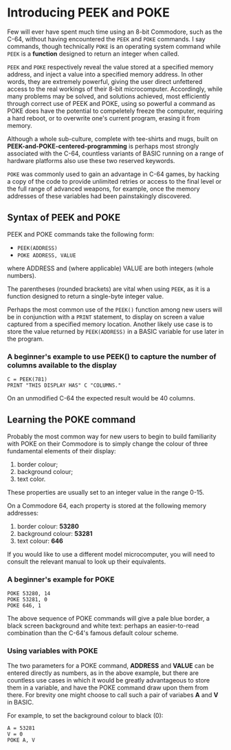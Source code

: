 # Introducing PEEK and POKE
Few will ever have spent much time using an 8-bit Commodore, such as the C-64, without having encountered the `PEEK` and `POKE` commands. I say commands, though technically `POKE` is an operating system command while `PEEK` is a **function** designed to return an integer when called.

`PEEK` and `POKE` respectively reveal the value stored at a specified memory address, and inject a value into a specified memory address. In other words, they are extremely powerful, giving the user direct unfettered access to the real workings of their 8-bit microcomputer. Accordingly, while many problems may be solved, and solutions achieved, most efficiently through correct use of PEEK and POKE, using so powerful a command as POKE does have the potential to compeletely freeze the computer, requiring a hard reboot, or to overwrite one's current program, erasing it from memory.

Although a whole sub-culture, complete with tee-shirts and mugs, built on **PEEK-and-POKE-centered-programming** is perhaps most strongly associated with the C-64, countless variants of BASIC running on a range of hardware platforms also use these two reserved keywords.

`POKE` was commonly used to gain an advantage in C-64 games, by hacking a copy of the code to provide unlimited retries or access to the final level or the full range of advanced weapons, for example, once the memory addresses of these variables had been painstakingly discovered.

## Syntax of PEEK and POKE
PEEK and POKE commands take the following form:
- `PEEK(ADDRESS)`
- `POKE ADDRESS, VALUE`

where ADDRESS and (where applicable) VALUE are both integers (whole numbers).

The parentheses (rounded brackets) are vital when using `PEEK`, as it is a function designed to return a single-byte integer value.

Perhaps the most common use of the `PEEK()` function among new users will be in conjunction with a `PRINT` statement, to display on screen a value captured from a specified memory location.
Another likely use case is to store the value returned by `PEEK(ADDRESS)` in a BASIC variable for use later in the program.

### A beginner's example to use PEEK() to capture the number of columns available to the display
```BASIC
C = PEEK(781)
PRINT "THIS DISPLAY HAS" C "COLUMNS."
```

On an unmodified C-64 the expected result would be 40 columns.

## Learning the POKE command
Probably the most common way for new users to begin to build familiarity with POKE on their Commodore is to simply change the colour of three fundamental elements of their display:
1. border colour;
2. background colour;
3. text color.

These properties are usually set to an integer value in the range 0-15.

On a Commodore 64, each property is stored at the following memory addresses:
1. border colour: **53280**
2. background colour: **53281**
3. text colour: **646**

If you would like to use a different model microcomputer, you will need to consult the relevant manual to look up their equivalents.

### A beginner's example for POKE
``` BASIC
POKE 53280, 14
POKE 53281, 0
POKE 646, 1
```

The above sequence of POKE commands will give a pale blue border, a black screen background and white text: perhaps an easier-to-read combination than the C-64's famous default colour scheme.

### Using variables with POKE
The two parameters for a POKE command, **ADDRESS** and **VALUE** can be entered directly as numbers, as in the above example, but there are countless use cases in which it would be greatly advantageous to store them in a variable, and have the POKE command draw upon them from there. For brevity one might choose to call such a pair of variabes **A** and **V** in BASIC.

For example, to set the background colour to black (0):
``` BASIC
A = 53281
V = 0
POKE A, V
```
